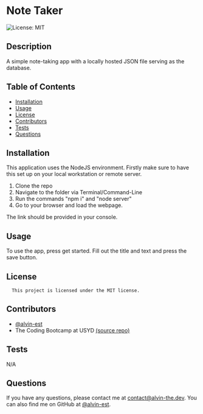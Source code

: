 # Note Taker
![License: MIT](https://img.shields.io/badge/License-MIT-yellow.svg)
## Description
A simple note-taking app with a locally hosted JSON file serving as the database.
## Table of Contents
- [Installation](#installation)
- [Usage](#usage)
- [License](#license)
- [Contributors](#Contributors)
- [Tests](#tests)
- [Questions](#questions)
## Installation
This application uses the NodeJS environment. Firstly make sure to have this set up on your local workstation or remote server.  
1. Clone the repo
2. Navigate to the folder via Terminal/Command-Line
3. Run the commands "npm i" and "node server"
4. Go to your browser and load the webpage.

The link should be provided in your console.
## Usage
To use the app, press get started. Fill out the title and text and press the save button.
## License
      This project is licensed under the MIT license.
## Contributors
- [@alvin-est](https://github.com/@alvin-est)
- The Coding Bootcamp at USYD [(source repo)](https://github.com/coding-boot-camp/miniature-eureka)
## Tests
N/A
## Questions
If you have any questions, please contact me at [contact@alvin-the.dev](mailto:contact@alvin-the.dev). You can also find me on GitHub at [@alvin-est](https://github.com/@alvin-est).  